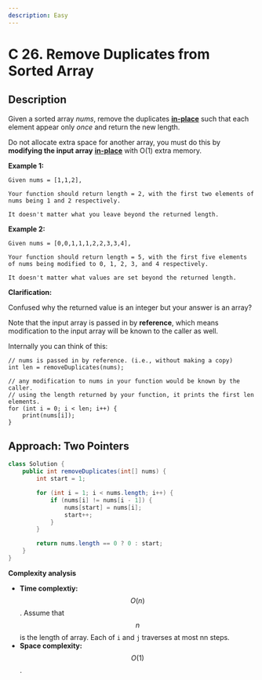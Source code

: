 ```yaml
---
description: Easy
---
```


# C 26. Remove Duplicates from Sorted Array

## Description

Given a sorted array _nums_, remove the duplicates [**in-place**](https://en.wikipedia.org/wiki/In-place_algorithm) such that each element appear only _once_ and return the new length.

Do not allocate extra space for another array, you must do this by **modifying the input array** [**in-place**](https://en.wikipedia.org/wiki/In-place_algorithm) with O\(1\) extra memory.

**Example 1:**

```text
Given nums = [1,1,2],

Your function should return length = 2, with the first two elements of nums being 1 and 2 respectively.

It doesn't matter what you leave beyond the returned length.
```

**Example 2:**

```text
Given nums = [0,0,1,1,1,2,2,3,3,4],

Your function should return length = 5, with the first five elements of nums being modified to 0, 1, 2, 3, and 4 respectively.

It doesn't matter what values are set beyond the returned length.
```

**Clarification:**

Confused why the returned value is an integer but your answer is an array?

Note that the input array is passed in by **reference**, which means modification to the input array will be known to the caller as well.

Internally you can think of this:

```text
// nums is passed in by reference. (i.e., without making a copy)
int len = removeDuplicates(nums);

// any modification to nums in your function would be known by the caller.
// using the length returned by your function, it prints the first len elements.
for (int i = 0; i < len; i++) {
    print(nums[i]);
}
```

## Approach: Two Pointers

```java
class Solution {
    public int removeDuplicates(int[] nums) {
        int start = 1;

        for (int i = 1; i < nums.length; i++) {
            if (nums[i] != nums[i - 1]) {
                nums[start] = nums[i];
                start++;
            }
        }

        return nums.length == 0 ? 0 : start;
    }
}
```

**Complexity analysis**

* **Time complextiy:** $$O(n)$$. Assume that $$n$$ is the length of array. Each of `i` and `j` traverses at most nn steps.
* **Space complexity:** $$O(1)$$.


